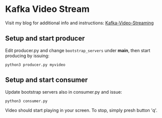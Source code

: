# Kafka Video Stream

Visit my blog for additional info and instructions: [Kafka-Video-Streaming](https://blog.sysiops.com/blog/kafka/2021-04-10/kafka-video-stream/)

## Setup and start producer

Edit producer.py and change `bootstrap_servers` under __main__, then start producing by issuing:

	python3 producer.py myvideo


## Setup and start consumer

Update bootstrap servers also in consumer.py and issue:

	python3 consumer.py


Video should start playing in your screen. To stop, simply presh button 'q'.

